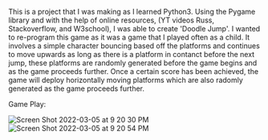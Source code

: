 This is a project that I was making as I learned Python3. Using the Pygame library and with the help of online resources, (YT videos Russ, Stackoverflow, and W3school), I was able to create 'Doodle Jump'. I wanted to re-program this game as it was a game that I played often as a child. It involves a simple character bouncing based off the platforms and continues to move upwards as long as there is a platform in contanct before the next jump, these platforms are randomly generated before the game begins and as the game proceeds further. Once a certain score has been achieved, the game will deploy horizontally moving platforms which are also radomly generated as the game proceeds further. 

Game Play:

![Screen Shot 2022-03-05 at 9 20 30 PM](https://user-images.githubusercontent.com/96805095/156908041-6e918ed0-4af4-46bb-8ac8-f2f750eda11b.png)
![Screen Shot 2022-03-05 at 9 20 54 PM](https://user-images.githubusercontent.com/96805095/156908027-c45b1bbe-af76-4de9-8daf-6d90c86b58e3.png)
